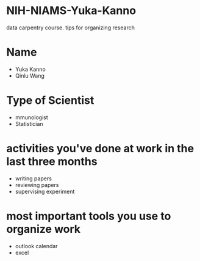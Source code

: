# NIH-NIAMS-Yuka-Kanno
data carpentry course. tips for organizing research

# Name
- Yuka Kanno
- Qinlu Wang

# Type of Scientist
- mmunologist
- Statistician

# activities you've done at work in the last three months
- writing papers
- reviewing papers
- supervising experiment

# most important tools you use to organize work
- outlook calendar
- excel
